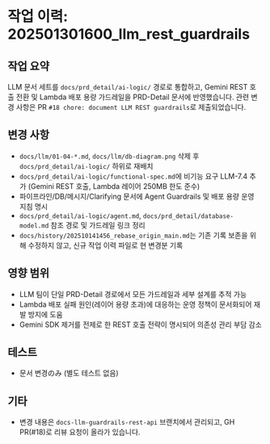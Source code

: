 # 작업 이력: 202501301600_llm_rest_guardrails

## 작업 요약
LLM 문서 세트를 `docs/prd_detail/ai-logic/` 경로로 통합하고, Gemini REST 호출 전환 및 Lambda 배포 용량 가드레일을 PRD-Detail 문서에 반영했습니다. 관련 변경 사항은 PR `#18 chore: document LLM REST guardrails`로 제출되었습니다.

## 변경 사항
- `docs/llm/01-04-*.md`, `docs/llm/db-diagram.png` 삭제 후 `docs/prd_detail/ai-logic/` 하위로 재배치
- `docs/prd_detail/ai-logic/functional-spec.md`에 비기능 요구 LLM-7.4 추가 (Gemini REST 호출, Lambda 레이어 250MB 한도 준수)
- 파이프라인/DB/메시지/Clarifying 문서에 Agent Guardrails 및 배포 용량 운영 지침 명시
- `docs/prd_detail/ai-logic/agent.md`, `docs/prd_detail/database-model.md` 참조 경로 및 가드레일 링크 정리
- `docs/history/202510141456_rebase_origin_main.md`는 기존 기록 보존을 위해 수정하지 않고, 신규 작업 이력 파일로 현 변경분 기록

## 영향 범위
- LLM 팀이 단일 PRD-Detail 경로에서 모든 가드레일과 세부 설계를 추적 가능
- Lambda 배포 실패 원인(레이어 용량 초과)에 대응하는 운영 정책이 문서화되어 재발 방지에 도움
- Gemini SDK 제거를 전제로 한 REST 호출 전략이 명시되어 의존성 관리 부담 감소

## 테스트
- 문서 변경のみ (별도 테스트 없음)

## 기타
- 변경 내용은 `docs-llm-guardrails-rest-api` 브랜치에서 관리되고, GH PR(#18)로 리뷰 요청이 올라가 있습니다.
